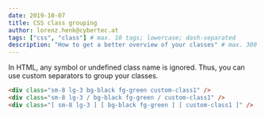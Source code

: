```yaml
---
date: 2019-10-07
title: CSS class grouping
author: lorenz.henk@cybertec.at
tags: ["css", "class"] # max. 10 tags; lowercase; dash-separated
description: "How to get a better overview of your classes" # max. 300 chars.
---
```


In HTML, any symbol or undefined class name is ignored.
Thus, you can use custom separators to group your classes.

```html
<div class="sm-8 lg-3 bg-black fg-green custom-class1" />
<div class="sm-8 lg-3 / bg-black fg-green / custom-class1" />
<div class="[ sm-8 lg-3 ] [ bg-black fg-green ] [ custom-class1 ]" />
```
